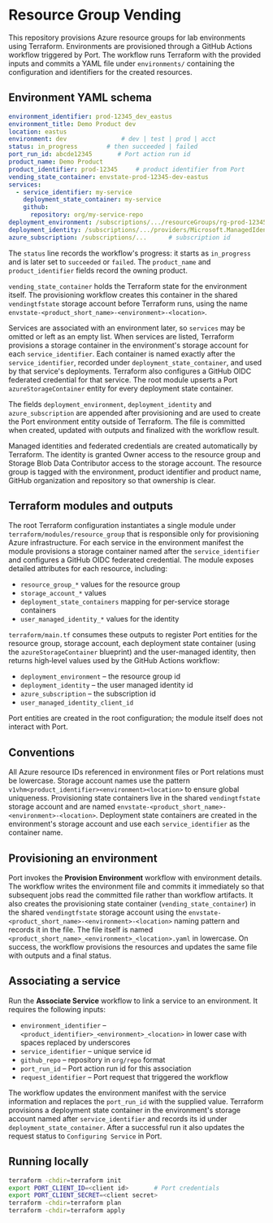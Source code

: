# Resource Group Vending

This repository provisions Azure resource groups for lab environments using Terraform.
Environments are provisioned through a GitHub Actions workflow triggered by Port. The workflow runs Terraform with the provided inputs and commits a YAML file under `environments/` containing the configuration and identifiers for the created resources.

## Environment YAML schema
```yaml
environment_identifier: prod-12345_dev_eastus
environment_title: Demo Product dev
location: eastus
environment: dev               # dev | test | prod | acct
status: in_progress        # then succeeded | failed
port_run_id: abcde12345       # Port action run id
product_name: Demo Product
product_identifier: prod-12345     # product identifier from Port
vending_state_container: envstate-prod-12345-dev-eastus
services:
  - service_identifier: my-service
    deployment_state_container: my-service
    github:
      repository: org/my-service-repo
deployment_environment: /subscriptions/.../resourceGroups/rg-prod-12345-dev-eastus
deployment_identity: /subscriptions/.../providers/Microsoft.ManagedIdentity/userAssignedIdentities/uai-prod-12345-dev-eastus
azure_subscription: /subscriptions/...      # subscription id
```

The `status` line records the workflow's progress: it starts as `in_progress` and is later set to `succeeded` or `failed`. The `product_name` and `product_identifier` fields record the owning product.

`vending_state_container` holds the Terraform state for the environment itself. The provisioning workflow creates this container in the shared `vendingtfstate` storage account before Terraform runs, using the name `envstate-<product_short_name>-<environment>-<location>`.

Services are associated with an environment later, so `services` may be omitted or left as an empty list. When services are listed, Terraform provisions a storage container in the environment's storage account for each `service_identifier`. Each container is named exactly after the `service_identifier`, recorded under `deployment_state_container`, and used by that service's deployments. Terraform also configures a GitHub OIDC federated credential for that service. The root module upserts a Port `azureStorageContainer` entity for every deployment state container.

The fields `deployment_environment`, `deployment_identity` and `azure_subscription` are appended after provisioning and are used to create the Port environment entity outside of Terraform. The file is committed when created, updated with outputs and finalized with the workflow result.

Managed identities and federated credentials are created automatically by Terraform. The identity is granted Owner access to the resource group and Storage Blob Data Contributor access to the storage account. The resource group is tagged with the environment, product identifier and product name, GitHub organization and repository so that ownership is clear.

## Terraform modules and outputs

The root Terraform configuration instantiates a single module under
`terraform/modules/resource_group` that is responsible only for
provisioning Azure infrastructure. For each service in the environment
manifest the module provisions a storage container named after the
`service_identifier` and configures a GitHub OIDC federated
credential. The module exposes detailed attributes for each resource,
including:

- `resource_group_*` values for the resource group
- `storage_account_*` values
- `deployment_state_containers` mapping for per-service storage containers
- `user_managed_identity_*` values for the identity

`terraform/main.tf` consumes these outputs to register Port entities for the
resource group, storage account, each deployment state container (using the
`azureStorageContainer` blueprint) and the user-managed identity, then
returns high‑level values used by the GitHub Actions workflow:

- `deployment_environment` – the resource group id
- `deployment_identity` – the user managed identity id
- `azure_subscription` – the subscription id
- `user_managed_identity_client_id`

Port entities are created in the root configuration; the module itself
does not interact with Port.

## Conventions

All Azure resource IDs referenced in environment files or Port relations must be lowercase. Storage account names use the pattern `v1vhm<product_identifier><environment><location>` to ensure global uniqueness. Provisioning state containers live in the shared `vendingtfstate` storage account and are named `envstate-<product_short_name>-<environment>-<location>`. Deployment state containers are created in the environment's storage account and use each `service_identifier` as the container name.

## Provisioning an environment
Port invokes the **Provision Environment** workflow with environment details. The workflow writes the environment file and commits it immediately so that subsequent jobs read the committed file rather than workflow artifacts. It also creates the provisioning state container (`vending_state_container`) in the shared `vendingtfstate` storage account using the `envstate-<product_short_name>-<environment>-<location>` naming pattern and records it in the file. The file itself is named `<product_short_name>_<environment>_<location>.yaml` in lowercase. On success, the workflow provisions the resources and updates the same file with outputs and a final status.

## Associating a service

Run the **Associate Service** workflow to link a service to an environment. It requires the following inputs:

- `environment_identifier` – `<product_identifier>_<environment>_<location>` in lower case with spaces replaced by underscores
- `service_identifier` – unique service id
- `github_repo` – repository in `org/repo` format
- `port_run_id` – Port action run id for this association
- `request_identifier` – Port request that triggered the workflow

The workflow updates the environment manifest with the service information and replaces the `port_run_id` with the supplied value. Terraform provisions a deployment state container in the environment's storage account named after `service_identifier` and records its id under `deployment_state_container`.
After a successful run it also updates the request status to `Configuring Service` in Port.

## Running locally
```bash
terraform -chdir=terraform init
export PORT_CLIENT_ID=<client id>       # Port credentials
export PORT_CLIENT_SECRET=<client secret>
terraform -chdir=terraform plan
terraform -chdir=terraform apply
```
